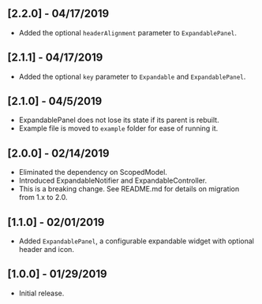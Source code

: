 ## [2.2.0] - 04/17/2019

* Added the optional `headerAlignment` parameter to `ExpandablePanel`.

## [2.1.1] - 04/17/2019

* Added the optional `key` parameter to `Expandable` and `ExpandablePanel`.

## [2.1.0] - 04/5/2019

* ExpandablePanel does not lose its state if its parent is rebuilt.
* Example file is moved to `example` folder for ease of running it.

## [2.0.0] - 02/14/2019

* Eliminated the dependency on ScopedModel.
* Introduced ExpandableNotifier and ExpandableController.
* This is a breaking change. See README.md for details on migration from 1.x to 2.0.

## [1.1.0] - 02/01/2019

* Added `ExpandablePanel`, a configurable expandable widget with optional header and icon. 

## [1.0.0] - 01/29/2019

* Initial release.
